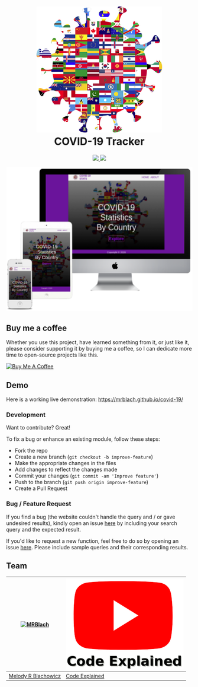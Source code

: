 <h1 align="center">
<br>
  <a href="https://github.com/MRBlach/covid-19">
    <img src="https://github.com/MRBlach/covid-19/blob/main/images/logo.png?raw=true" alt="logo.png">
  </a><br>
COVID-19 Tracker
</h1> 
<p align="center">
  <a href="https://saythanks.io/to/melodyblachowicz%40gmail.com">
    <img src="https://img.shields.io/badge/SayThanks.io-%E2%98%BC-1EAEDB.svg">
  </a>
  <a href="https://www.paypal.com/paypalme/MRBlacho">
    <img src="https://img.shields.io/badge/$-donate-49eb34.svg?maxAge=2592000&amp;style=flat">
  </a>
</p>
   <img src="https://github.com/MRBlach/covid-19/blob/main/images/viewports.png?raw=true">
   
## Buy me a coffee

Whether you use this project, have learned something from it, or just like it, please consider supporting it by buying me a coffee, so I can dedicate more time to open-source projects like this.

<a href="https://www.buymeacoffee.com/MRBlach" target="_blank"><img src="https://www.buymeacoffee.com/assets/img/custom_images/yellow_img.png" alt="Buy Me A Coffee" style="height: auto !important;width: auto !important;" ></a>

## Demo
Here is a working live demonstration: https://mrblach.github.io/covid-19/

### Development
Want to contribute? Great!

To fix a bug or enhance an existing module, follow these steps:

- Fork the repo
- Create a new branch (`git checkout -b improve-feature`)
- Make the appropriate changes in the files
- Add changes to reflect the changes made
- Commit your changes (`git commit -am 'Improve feature'`)
- Push to the branch (`git push origin improve-feature`)
- Create a Pull Request 

### Bug / Feature Request

If you find a bug (the website couldn't handle the query and / or gave undesired results), kindly open an issue [here](https://github.com/MRBlach/covid-19/issues/new) by including your search query and the expected result.

If you'd like to request a new function, feel free to do so by opening an issue [here](https://github.com/MRBlach/covid-19/issues/new). Please include sample queries and their corresponding results.

## Team

[![MRBlach](https://avatars2.githubusercontent.com/u/63516905?s=400&u=d0e71b411817b251a76682adcc5c36885692aa26&v=4)](https://github.com/MRBlach)  | ![YouTube Icon](https://github.com/MRBlach/covid-19/blob/main/images/youtube.png?raw=true)
---|---
[Melody R Blachowicz](https://github.com/MRBlach) |[Code Explained](https://www.youtube.com/watch?v=BzUFQDP8B28)

